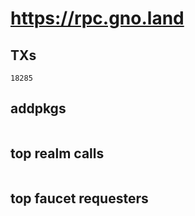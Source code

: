 # https://rpc.gno.land

## TXs
```
18285
```

## addpkgs
```
```

## top realm calls
```
```

## top faucet requesters
```
```

